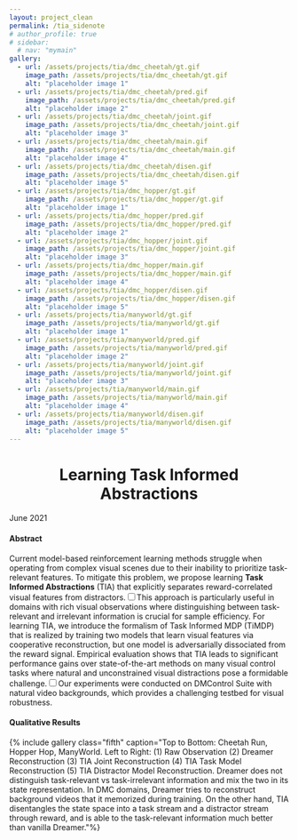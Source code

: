 ```yaml
---
layout: project_clean
permalink: /tia_sidenote
# author_profile: true
# sidebar:
  # nav: "mymain"
gallery:
  - url: /assets/projects/tia/dmc_cheetah/gt.gif
    image_path: /assets/projects/tia/dmc_cheetah/gt.gif
    alt: "placeholder image 1"
  - url: /assets/projects/tia/dmc_cheetah/pred.gif
    image_path: /assets/projects/tia/dmc_cheetah/pred.gif
    alt: "placeholder image 2"
  - url: /assets/projects/tia/dmc_cheetah/joint.gif
    image_path: /assets/projects/tia/dmc_cheetah/joint.gif
    alt: "placeholder image 3"
  - url: /assets/projects/tia/dmc_cheetah/main.gif
    image_path: /assets/projects/tia/dmc_cheetah/main.gif
    alt: "placeholder image 4"
  - url: /assets/projects/tia/dmc_cheetah/disen.gif
    image_path: /assets/projects/tia/dmc_cheetah/disen.gif
    alt: "placeholder image 5"
  - url: /assets/projects/tia/dmc_hopper/gt.gif
    image_path: /assets/projects/tia/dmc_hopper/gt.gif
    alt: "placeholder image 1"
  - url: /assets/projects/tia/dmc_hopper/pred.gif
    image_path: /assets/projects/tia/dmc_hopper/pred.gif
    alt: "placeholder image 2"
  - url: /assets/projects/tia/dmc_hopper/joint.gif
    image_path: /assets/projects/tia/dmc_hopper/joint.gif
    alt: "placeholder image 3"
  - url: /assets/projects/tia/dmc_hopper/main.gif
    image_path: /assets/projects/tia/dmc_hopper/main.gif
    alt: "placeholder image 4"
  - url: /assets/projects/tia/dmc_hopper/disen.gif
    image_path: /assets/projects/tia/dmc_hopper/disen.gif
    alt: "placeholder image 5"
  - url: /assets/projects/tia/manyworld/gt.gif
    image_path: /assets/projects/tia/manyworld/gt.gif
    alt: "placeholder image 1"
  - url: /assets/projects/tia/manyworld/pred.gif
    image_path: /assets/projects/tia/manyworld/pred.gif
    alt: "placeholder image 2"
  - url: /assets/projects/tia/manyworld/joint.gif
    image_path: /assets/projects/tia/manyworld/joint.gif
    alt: "placeholder image 3"
  - url: /assets/projects/tia/manyworld/main.gif
    image_path: /assets/projects/tia/manyworld/main.gif
    alt: "placeholder image 4"
  - url: /assets/projects/tia/manyworld/disen.gif
    image_path: /assets/projects/tia/manyworld/disen.gif
    alt: "placeholder image 5"
---
```



<h1 align="center">
Learning Task Informed Abstractions
</h1>
<div class="post-date-header">June 2021</div>


<h4>
Abstract
</h4>

Current model-based reinforcement learning methods struggle when operating from complex visual scenes due to their inability to prioritize task-relevant features. To mitigate this problem, we propose learning **Task Informed Abstractions** (TIA) that explicitly separates reward-correlated visual features from distractors.<label for="sn1" class="sidenote-number"></label><input type="checkbox" id="sn1" class="margin-toggle"/><span class="sidenote">This approach is particularly useful in domains with rich visual observations where distinguishing between task-relevant and irrelevant information is crucial for sample efficiency.</span> For learning TIA, we introduce the formalism of Task Informed MDP (TiMDP) that is realized by training two models that learn visual features via cooperative reconstruction, but one model is adversarially dissociated from the reward signal. Empirical evaluation shows that TIA leads to significant performance gains over state-of-the-art methods on many visual control tasks where natural and unconstrained visual distractions pose a formidable challenge.<label for="sn2" class="sidenote-number"></label><input type="checkbox" id="sn2" class="margin-toggle"/><span class="sidenote">Our experiments were conducted on DMControl Suite with natural video backgrounds, which provides a challenging testbed for visual robustness.</span>

<h4>
Qualitative Results
</h4>

{% include gallery class="fifth" caption="Top to Bottom: Cheetah Run, Hopper Hop, ManyWorld. Left to Right: (1) Raw Observation (2) Dreamer Reconstruction (3) TIA Joint Reconstruction (4) TIA Task Model Reconstruction (5) TIA Distractor Model Reconstruction. Dreamer does not distinguish task-relevant vs task-irrelevant information and mix the two in its state representation. In DMC domains, Dreamer tries to reconstruct background videos that it memorized during training. On the other hand, TIA disentangles the state space into a task stream and a distractor stream through reward, and is able to the task-relevant information much better than vanilla Dreamer."%}